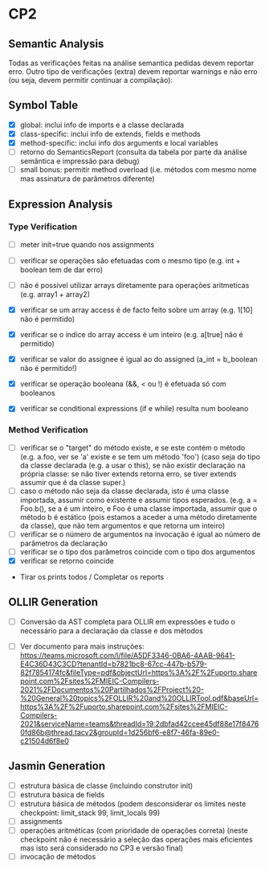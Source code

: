 # CP2

## Semantic Analysis

Todas as verificações feitas na análise semantica pedidas devem reportar erro. Outro tipo de verificações (extra) devem reportar warnings e não erro (ou seja, devem permitir continuar a compilação):

## Symbol Table

- [x] global: inclui info de imports e a classe declarada
- [x] class-specific: inclui info de extends, fields e methods
- [x] method-specific: inclui info dos arguments e local variables
- [ ] retorno do SemanticsReport (consulta da tabela por parte da análise semântica e impressão para debug)
- [ ] small bonus: permitir method overload (i.e. métodos com mesmo nome mas assinatura de parâmetros diferente)

## Expression Analysis

### Type Verification

- [ ] meter init=true quando nos assignments

- [ ] verificar se operações são efetuadas com o mesmo tipo (e.g. int + boolean tem de dar erro)
- [ ] não é possível utilizar arrays diretamente para operações aritmeticas (e.g. array1 + array2)
- [x] verificar se um array access é de facto feito sobre um array (e.g. 1[10] não é permitido)
- [x] verificar se o indice do array access é um inteiro (e.g. a[true] não é permitido)
- [x] verificar se valor do assignee é igual ao do assigned (a_int = b_boolean não é permitido!)
- [x] verificar se operação booleana (&&, < ou !) é efetuada só com booleanos
- [x] verificar se conditional expressions (if e while) resulta num booleano

### Method Verification

- [ ] verificar se o "target" do método existe, e se este contém o método (e.g. a.foo, ver se 'a' existe e se tem um método 'foo')
(caso seja do tipo da classe declarada (e.g. a usar o this), se não existir declaração na própria classe: se não tiver extends retorna erro, se tiver extends assumir que é da classe super.)
- [ ] caso o método não seja da classe declarada, isto é uma classe importada, assumir como existente e assumir tipos esperados. (e.g. a = Foo.b(), se a é um inteiro, e Foo é uma classe importada, assumir que o método b é estático (pois estamos a aceder a uma método diretamente da classe), que não tem argumentos e que retorna um inteiro)
- [ ] verificar se o número de argumentos na invocação é igual ao número de parâmetros da declaração
- [ ] verificar se o tipo dos parâmetros coincide com o tipo dos argumentos
- [x] verificar se retorno coincide

- Tirar os prints todos / Completar os reports

## OLLIR Generation

- [ ] Conversão da AST completa para OLLIR em expressões e tudo o necessário para a declaração da classe e dos métodos
- [ ] Ver documento para mais instruções: https://teams.microsoft.com/l/file/A5DF3346-0BA6-4AAB-9641-E4C36D43C3CD?tenantId=b7821bc8-67cc-447b-b579-82f7854174fc&fileType=pdf&objectUrl=https%3A%2F%2Fuporto.sharepoint.com%2Fsites%2FMIEIC-Compilers-2021%2FDocumentos%20Partilhados%2FProject%20-%20General%20topics%2FOLLIR%20and%20OLLIRTool.pdf&baseUrl=https%3A%2F%2Fuporto.sharepoint.com%2Fsites%2FMIEIC-Compilers-2021&serviceName=teams&threadId=19:2dbfad42ccee45df88e17f84760fd86b@thread.tacv2&groupId=1d256bf6-e8f7-46fa-89e0-c21504d6f8e0


## Jasmin Generation

- [ ] estrutura básica de classe (incluindo construtor init)
- [ ] estrutura básica de fields
- [ ] estrutura básica de métodos (podem desconsiderar os limites neste checkpoint: limit_stack 99, limit_locals 99)
- [ ] assignments
- [ ] operações aritméticas (com prioridade de operações correta) (neste checkpoint não é necessário a seleção das operações mais eficientes mas isto será considerado no CP3 e versão final)
- [ ] invocação de métodos
